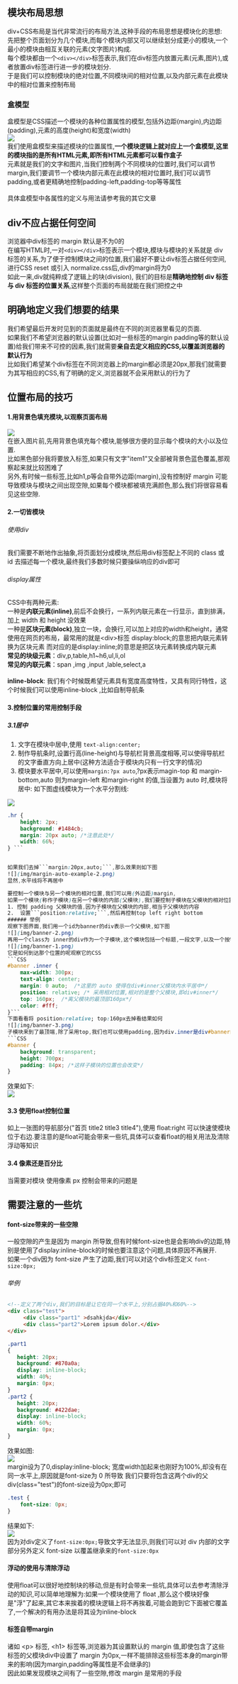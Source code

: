 ##  模块布局思想
div+CSS布局是当代非常流行的布局方法,这种手段的布局思想是模块化的思想:  
先把整个页面划分为几个模块,而每个模块内部又可以继续划分成更小的模块,一个最小的模块由相互关联的元素(文字图片)构成.  
每个模块都由一个`<div></div>`标签表示,我们在div标签内放置元素(元素,图片),或者放置div标签进行进一步的模块划分.  
于是我们可以控制模块的绝对位置,不同模块间的相对位置,以及内部元素在此模块中的相对位置来控制布局  
### 盒模型
盒模型是CSS描述一个模块的各种位置属性的模型,包括外边距(margin),内边距(padding),元素的高度(height)和宽度(width)  
![](img/距离.jpg)  
我们使用盒模型来描述模块的位置属性,**一个模块逻辑上就对应上一个盒模型,这里的模块指的是所有HTML元素,即所有HTML元素都可以看作盒子**  
元素就是我们的文字和图片,当我们控制两个不同模块的位置时,我们可以调节margin,我们要调节一个模块内部元素在此模块的相对位置时,我们可以调节padding,或者更精确地控制padding-left,padding-top等等属性  
<br>
具体盒模型中各属性的定义与用法请参考我的其它文章  
 
## div不应占据任何空间
浏览器中div标签的 margin 默认是不为0的  
在编写HTML时,一对`<div></div>`标签表示一个模块,模块与模块的关系就是 div 标签的关系,为了便于控制模块之间的位置,我们最好不要让div标签占据任何空间,进行CSS reset 或引入 normalize.css后,div的margin将为0  
如此一来,div就纯粹成了逻辑上的块(division),
我们的目标是**精确地控制 div 标签 与 div 标签的位置关系**,这样整个页面的布局就能在我们把控之中  
## 明确地定义我们想要的结果
我们希望最后开发时见到的页面就是最终在不同的浏览器里看见的页面.  
如果我们不希望浏览器的默认设置(比如对一些标签的margin padding等的默认设置)给我们带来不可控的因素,我们就需要**亲自去定义相应的CSS,以覆盖浏览器的默认行为**  
比如我们希望某个div标签在不同浏览器上的margin都必须是20px,那我们就需要为其写相应的CSS,有了明确的定义,浏览器就不会采用默认的行为了  

## 位置布局的技巧
####  1.用背景色填充模块,以观察页面布局 
![](img/background-color.png)  
在嵌入图片前,先用背景色填充每个模块,能够很方便的显示每个模块的大小以及位置.  
比如黑色部分我将要放入标签,如果只有文字"item1"又全部被背景色蓝色覆盖,那观察起来就比较困难了  
另外,有时候一些标签,比如h1,p等会自带外边距(margin),没有控制好 margin 可能导致模块与模块之间出现空隙,如果每个模块都被填充满颜色,那么我们将很容易看见这些空隙.  

####  2.一切皆模块
###### 使用div
我们需要不断地作出抽象,将页面划分成模块,然后用div标签配上不同的  class 或 id 去描述每一个模块,最终我们多数时候只要操纵响应的div即可  
###### display属性
CSS中有两种元素:  
一种是**内联元素(inline)**,前后不会换行，一系列内联元素在一行显示，直到排满，加上 width 和 height 没效果  
一种是**区块元素(block)**,独立一块，会换行,可以加上对应的width和height，通常使用在网页的布局，最常用的就是&lt;div&gt;标签
display:block;的意思把内联元素转换为区块元素
而对应的是display:inline;的意思是把区块元素转换成内联元素  
**常见的块级元素**：div,p,table,h1~h6,ul,li,ol  
**常见的内联元素**：span ,img ,input ,lable,select,a  
<br>
**inline-block**:
我们有个时候既希望元素具有宽度高度特性，又具有同行特性，这个时候我们可以使用inline-block  ,比如自制导航条
#### 3.控制位置的常用控制手段
##### 3.1居中
1. 文字在模块中居中,使用 ```text-align:center;```  
2. 制作导航条时,设置行高(line-height)与导航栏背景高度相等,可以使得导航栏的文字垂直方向上居中(这种方法适合于模块内只有一行文字的情况)
3. 模块要水平居中,可以使用```margin:?px auto```,?px表示magin-top 和 margin-bottom,auto 则为margin-left 和margin-right 的值,当设置为 auto 时,模块将居中: 如下图虚线模块为一个水平分割线:  

![](img/margin-auto-example-1.png)
```CSS
.hr {
	height: 2px;
	background: #1484cb;
	margin: 20px auto; /*注意此处*/
	width: 66%;
} ```


如果我们去掉```margin:20px,auto;```,那么效果则如下图  
![](img/margin-auto-example-2.png)  
显然,水平线将不再居中  

要控制一个模块与另一个模块的相对位置,我们可以用(外边距)margin,
如果一个模块(称作子模块)在另一个模块的内部(父模块),我们要控制子模块在父模块的相对位置,可以使用以下方法:
1. 控制 padding 父模块的值,因为子模块在父模块的内部,相当于父模块的内容
2.  设置```position:relative;```,然后再控制top left right bottom  
###### 举例
观察下图界面,我们用一个id为banner的div表示一个父模块,如下图
![](img/banner-2.png)  
再用一个class为 inner的div作为一个子模块,这个模块包括一个标题,一段文字,以及一个按钮,如下图:  
![](img/banner-1.png)  
它是如何到达那个位置的呢观察它的CSS
```CSS
#banner .inner {
	max-width: 300px;
	text-align: center;
	margin: 0 auto;  /*这里的 auto 使得在div#inner父模块内水平居中*/
	position: relative; /* 采用相对位置,相对的是整个父模块,即div#inner*/
	top: 160px;  /*离父模块的最顶部160px*/
	color: #fff;
}```
下面看看将 position:relative; top:160px去掉看结果如何
![](img/banner-3.png)  
子模块来到了最顶端,除了采用top,我们也可以使用padding,因为div.inner是div#banner的子模块,也是它的内容,要改变div#inner的位置,我们要操作div#inner的padding,当然我们可以更具体地操作padding-top,padding-left,padding-bottom,padding-right
```CSS
#banner {
	background: transparent;
	height: 700px;
	padding: 84px; /*这样子模块的位置也会改变*/
}
```
效果如下:  
![](img/banner-4.png)
#### 3.3 使用float控制位置
如上一张图的导航部分("首页 title2 title3 title4"),使用 float:right 可以快速使模块位于右边.要注意的是float可能会带来一些坑,具体可以查看float的相关用法及清除浮动等知识
#### 3.4 像素还是百分比  
当需要对模块
使用像素 px 控制会带来的问题是
## 需要注意的一些坑  
#### font-size带来的一些空隙
 一般空隙的产生是因为 margin 所导致,但有时候font-size也是会影响div的边距,特别是使用了display:inline-block的时候也要注意这个问题,具体原因不再展开.  
 如果一个div因为 font-size 产生了边距,我们可以对这个div标签定义 ```font-size:0px;```  
 ###### 举例
 ```HTML
 <!--定义了两个div,我们的目标是让它在同一个水平上,分别占据40%和60%-->
 <div class="test"> 
      <div class="part1" >dsahkjda</div>
      <div class="part2">Lorem ipsum dolor.</div>
</div>
 ```
 ```CSS
 .part1 
 {
	height: 20px;
	background: #870a0a;
	display: inline-block;
	width: 40%;
	margin: 0px;
}
.part2 {
	height: 20px;
	background: #422dae;
	display: inline-block;
	width: 60%;
	margin: 0px;
}
```
效果如图:  
![](img/font_problem-1.png)  
margin设为了0,display:inline-block; 宽度width加起来也刚好为100%,却没有在同一水平上,原因就是font-size为 0 所导致
我们只要将包含这两个div的父div(class="test")的font-size设为0px;即可  
```CSS
.test {
	font-size: 0px;
}
```
结果如下:  
![](img/font_problem-2.png)  
 因为对div定义了```font-size:0px;```导致文字无法显示,则我们可以对 div 内部的文字部分另外定义 font-size 以覆盖继承来的```font-size:0px```
#### 浮动的使用与清除浮动
 使用float可以很好地控制块的移动,但是有时会带来一些坑,具体可以去参考清除浮动的知识,可以简单地理解为:如果一个模块使用了 float ,那么这个模块好像是"浮"了起来,其它本来挨着的模块逻辑上将不再挨着,可能会跑到它下面被它覆盖了,一个解决的有用办法是将其设为inline-block  
 #### 标签自带margin
 诸如 &lt;p&gt; 标签, &lt;h1&gt; 标签等,浏览器为其设置默认的 margin 值,即使包含了这些标签的父模块div中设置了 margin 为0px,一样不能排除这些标签本身的margin带来的影响(因为margin,padding等属性是不会继承的)  
 因此如果发现模块之间有了一些空隙,修改 margin 是常用的手段
 
